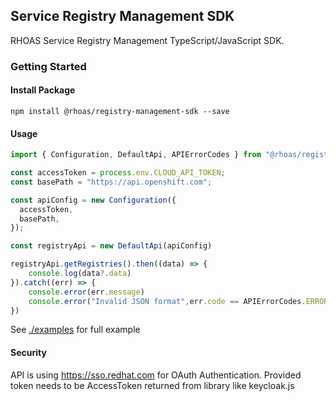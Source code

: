 ## Service Registry Management SDK

RHOAS Service Registry Management TypeScript/JavaScript SDK.

### Getting Started

#### Install Package

```
npm install @rhoas/registry-management-sdk --save
```

#### Usage

```ts
import { Configuration, DefaultApi, APIErrorCodes } from "@rhoas/registry-management-sdk";

const accessToken = process.env.CLOUD_API_TOKEN;
const basePath = "https://api.openshift.com";

const apiConfig = new Configuration({
  accessToken,
  basePath,
});

const registryApi = new DefaultApi(apiConfig)

registryApi.getRegistries().then((data) => {
    console.log(data?.data)
}).catch((err) => {
    console.error(err.message)
    console.error("Invalid JSON format",err.code == APIErrorCodes.ERROR_5)
})
```

See [./examples](https://github.com/redhat-developer/app-services-sdk-js/tree/main/examples) for full example



#### Security

API is using https://sso.redhat.com for OAuth Authentication.
Provided token needs to be AccessToken returned from library like keycloak.js
